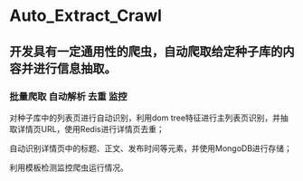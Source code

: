 # Auto_Extract_Crawl
## 开发具有一定通用性的爬虫，自动爬取给定种子库的内容并进行信息抽取。
### 批量爬取 自动解析 去重 监控
对种子库中的列表页进行自动识别，利用dom tree特征进行主列表页识别，并抽取详情页URL，使用Redis进行详情页去重； 

自动识别详情页中的标题、正文、发布时间等元素，并使用MongoDB进行存储；  

利用模板检测监控爬虫运行情况。
